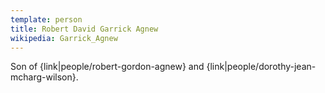```yaml
---
template: person
title: Robert David Garrick Agnew
wikipedia: Garrick_Agnew
---
```


Son of {link|people/robert-gordon-agnew} and {link|people/dorothy-jean-mcharg-wilson}.
